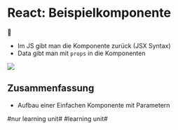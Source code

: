 # React: Beispielkomponente
🧩

- Im JS gibt man die Komponente zurück (JSX Syntax)
- Data gibt man mit `props` in die Komponenten

![][image-1]


## Zusammenfassung
- Aufbau einer Einfachen Komponente mit Parametern

[image-1]:	assets/Bildschirmfoto%202020-11-11%20um%2008.16.06.png

#nur learning unit# #learning unit#